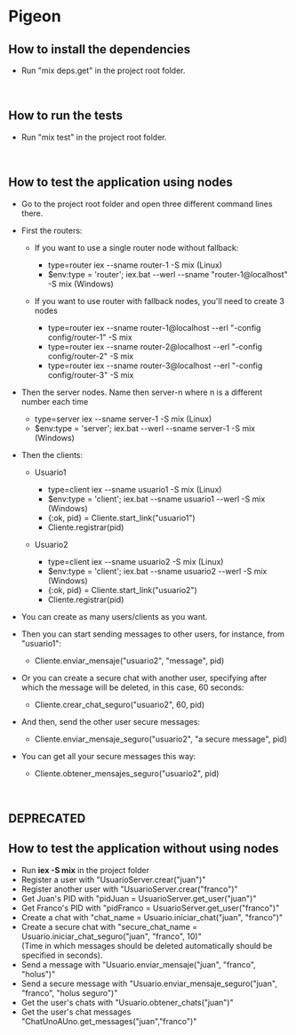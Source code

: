 # Pigeon

## How to install the dependencies

- Run "mix deps.get" in the project root folder.

<br>

## How to run the tests

- Run "mix test" in the project root folder.

<br>

## How to test the application using nodes

- Go to the project root folder and open three different command lines there.

- First the routers: 
   - If you want to use a single router node without fallback:
      - type=router iex --sname router-1 -S mix (Linux)
      - $env:type = 'router'; iex.bat --werl --sname "router-1@localhost" -S mix (Windows)

   - If you want to use router with fallback nodes, you'll need to create 3 nodes
      - type=router iex --sname router-1@localhost --erl "-config config/router-1" -S mix
      - type=router iex --sname router-2@localhost --erl "-config config/router-2" -S mix
      - type=router iex --sname router-3@localhost --erl "-config config/router-3" -S mix

- Then the server nodes. Name then server-n where n is a different number each time
  - type=server iex --sname server-1 -S mix (Linux)
  - $env:type = 'server'; iex.bat --werl --sname server-1 -S mix (Windows)

- Then the clients: 
  - Usuario1
    - type=client iex --sname usuario1 -S mix (Linux)
    - $env:type = 'client'; iex.bat --sname usuario1 --werl -S mix (Windows)
    - {:ok, pid} = Cliente.start_link("usuario1")
    - Cliente.registrar(pid)

  - Usuario2
    - type=client iex --sname usuario2 -S mix (Linux)
    - $env:type = 'client'; iex.bat --sname usuario2 --werl -S mix (Windows)
    - {:ok, pid} = Cliente.start_link("usuario2")
    - Cliente.registrar(pid)

- You can create as many users/clients as you want.

- Then you can start sending messages to other users, for instance, from "usuario1":
    - Cliente.enviar_mensaje("usuario2", "message", pid)

- Or you can create a secure chat with another user, specifying after which the message will be deleted, in this case, 60 seconds:
    - Cliente.crear_chat_seguro("usuario2", 60, pid)

- And then, send the other user secure messages:
    - Cliente.enviar_mensaje_seguro("usuario2", "a secure message", pid)

- You can get all your secure messages this way:
    - Cliente.obtener_mensajes_seguro("usuario2", pid)

<br>

## DEPRECATED
## How to test the application without using nodes

- Run **iex -S mix** in the project folder
- Register a user with "UsuarioServer.crear("juan")"
- Register another user with "UsuarioServer.crear("franco")"
- Get Juan's PID with "pidJuan = UsuarioServer.get_user("juan")"
- Get Franco's PID with "pidFranco = UsuarioServer.get_user("franco")"
- Create a chat with "chat_name = Usuario.iniciar_chat("juan", "franco")"
- Create a secure chat with "secure_chat_name = Usuario.iniciar_chat_seguro("juan", "franco", 10)"
<br>(Time in which messages should be deleted automatically should be specified in seconds).
- Send a message with "Usuario.enviar_mensaje("juan", "franco", "holus")"
- Send a secure message with "Usuario.enviar_mensaje_seguro("juan", "franco", "holus seguro")"
- Get the user's chats with "Usuario.obtener_chats("juan")"
- Get the user's chat messages "ChatUnoAUno.get_messages("juan","franco")"
